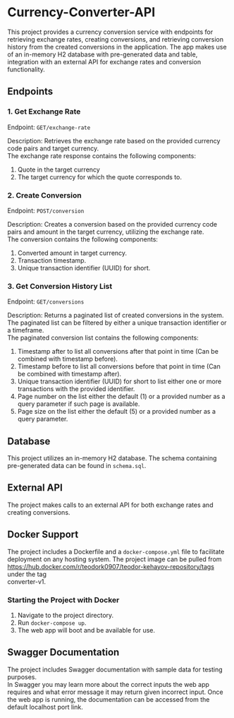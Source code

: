 # Currency-Converter-API

This project provides a currency conversion service with endpoints for retrieving exchange rates, creating conversions,
and retrieving conversion history from the created conversions in the application. 
The app makes use of an in-memory H2 database with pre-generated data and table,
integration with an external API for exchange rates and conversion functionality.

## Endpoints

### 1. Get Exchange Rate

Endpoint: `GET/exchange-rate`

Description: Retrieves the exchange rate based on the provided currency code pairs and target currency.  
The exchange rate response contains the following components:
1. Quote in the target currency
2. The target currency for which the quote corresponds to.


### 2. Create Conversion

Endpoint: `POST/conversion`

Description: Creates a conversion based on the provided currency code pairs and amount in the target currency,
utilizing the exchange rate.  
The conversion contains the following components:
1. Converted amount in target currency.
2. Transaction timestamp.
3. Unique transaction identifier (UUID) for short.

### 3. Get Conversion History List

Endpoint: `GET/conversions`

Description: Returns a paginated list of created conversions in the system.  
The paginated list can be filtered by either a unique transaction identifier or a timeframe.  
The paginated conversion list contains the following components:
1. Timestamp after to list all conversions after that point in time (Can be combined with timestamp before).
2. Timestamp before to list all conversions before that point in time (Can be combined with timestamp after).
3. Unique transaction identifier (UUID) for short to list either one or more transactions with the provided identifier.
4. Page number on the list either the default (1) or a provided number as a query parameter if such page is available.
5. Page size on the list either the default (5) or a provided number as a query parameter.

## Database

This project utilizes an in-memory H2 database. The schema containing pre-generated data can be found in `schema.sql`.

## External API

The project makes calls to an external API for both exchange rates and creating conversions.

## Docker Support

The project includes a Dockerfile and a `docker-compose.yml` file to facilitate deployment on any hosting system. 
The project image can be pulled from https://hub.docker.com/r/teodork0907/teodor-kehayov-repository/tags under the tag  
converter-v1.

### Starting the Project with Docker

1. Navigate to the project directory.
2. Run `docker-compose up`.
3. The web app will boot and be available for use.

## Swagger Documentation

The project includes Swagger documentation with sample data for testing purposes.  
In Swagger you may learn more about the correct inputs the web app requires and what error message it may return given
incorrect input.
Once the web app is running, the documentation can be accessed from the default localhost port link.

